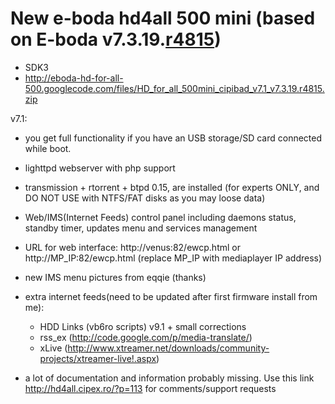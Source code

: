 # New e-boda hd4all 500 mini (based on E-boda v7.3.19.[r4815](https://code.google.com/p/eboda-hd-for-all-500/source/detail?r=4815)) #
  * SDK3
  * http://eboda-hd-for-all-500.googlecode.com/files/HD_for_all_500mini_cipibad_v7.1_v7.3.19.r4815.zip

v7.1:
  * you get full functionality if you have an USB storage/SD card connected while boot.
  * lighttpd webserver with php support
  * transmission + rtorrent + btpd 0.15, are installed (for experts ONLY, and DO NOT USE with NTFS/FAT disks as you may loose data)
  * Web/IMS(Internet Feeds) control panel including daemons status, standby timer, updates menu and services management
  * URL for web interface: http://venus:82/ewcp.html or http://MP_IP:82/ewcp.html (replace MP\_IP with mediaplayer IP address)
  * new IMS menu pictures from eqqie (thanks)
  * extra internet feeds(need to be updated after first firmware install from me):
    * HDD Links (vb6ro scripts) v9.1 + small corrections
    * rss\_ex (http://code.google.com/p/media-translate/)
    * xLive (http://www.xtreamer.net/downloads/community-projects/xtreamer-live!.aspx)

  * a lot of documentation and information probably missing. Use this link http://hd4all.cipex.ro/?p=113 for comments/support requests